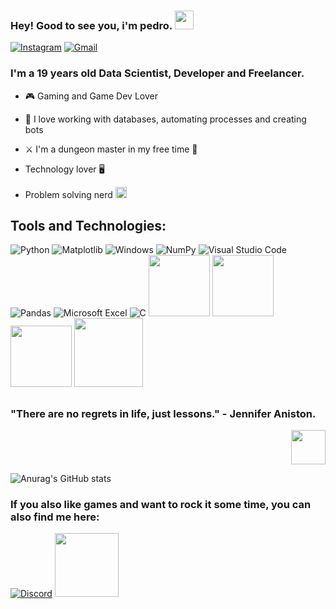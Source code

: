 ### Hey! Good to see you, i'm pedro. <img src="https://camo.githubusercontent.com/0c732027af8a28d138e3698181f7be7c9b97d443b4beb9c7ce8ec4cffc6b4767/68747470733a2f2f6d656469612e67697068792e636f6d2f6d656469612f6876524a434c467a6361737252346961377a2f67697068792e676966" width="30px">

[![Instagram](https://img.shields.io/badge/Instagram-E4405F?style=for-the-badge&logo=instagram&logoColor=white)](https://instagram.com/pedrobigwolf)
[![Gmail](https://img.shields.io/badge/Gmail-D14836?style=for-the-badge&logo=gmail&logoColor=white)](mailto:pedrox2102@gmail.com)

<p align="center">
  <h3>I'm a 19 years old Data Scientist, Developer and Freelancer.</h3>
</p>

 - :video_game: Gaming and Game Dev Lover
  
 - :robot: I love working with databases, automating processes and creating bots
   
 - :crossed_swords: I'm a dungeon master in my free time :game_die:
 
 - Technology lover :desktop_computer:	
 
 - Problem solving nerd <img src="https://static.wikia.nocookie.net/oneshot/images/e/e6/Enlarged_sunicon.png/revision/latest?cb=20161215051555" width="18px">

## Tools and Technologies: 

![Python](https://img.shields.io/badge/python-3670A0?style=for-the-badge&logo=python&logoColor=ffdd54)
![Matplotlib](https://img.shields.io/badge/Matplotlib-%23ffffff.svg?style=for-the-badge&logo=Matplotlib&logoColor=black)
![Windows](https://img.shields.io/badge/Windows-0078D6?style=for-the-badge&logo=windows&logoColor=white)
![NumPy](https://img.shields.io/badge/numpy-%23013243.svg?style=for-the-badge&logo=numpy&logoColor=white)
![Visual Studio Code](https://img.shields.io/badge/Visual%20Studio%20Code-0078d7.svg?style=for-the-badge&logo=visual-studio-code&logoColor=white)
![Pandas](https://img.shields.io/badge/pandas-%23150458.svg?style=for-the-badge&logo=pandas&logoColor=white)
![Microsoft Excel](https://img.shields.io/badge/Microsoft_Excel-217346?style=for-the-badge&logo=microsoft-excel&logoColor=white)
![C](https://img.shields.io/badge/c-%2300599C.svg?style=for-the-badge&logo=c&logoColor=white)
<img src="https://img.shields.io/badge/MySQL-4479A1?style=flat&logo=mysql&logoColor=white" width="98px">
<img src="https://img.shields.io/badge/SQLite-003B57?style=flat&logo=sqlite&logoColor=white" width="98px">
<img src="https://img.shields.io/badge/Ubuntu-E95420?style=flat&logo=ubuntu&logoColor=white" width="98px">
<img src="https://img.shields.io/badge/GitHub-181717?style=flat&logo=github&logoColor=white" width="110px">

##

<p>
  <h3>
  "There are no regrets in life, just lessons."
- Jennifer Aniston.
  </h3>
  <p align="right">
    <img src="https://media.tenor.com/8QTiEfTe1RoAAAAi/niko-oneshot.gif" width="55px">
  </p>
</p>

![Anurag's GitHub stats](https://github-readme-stats.vercel.app/api?username=Pedr9vskCray&show_icons=true&theme=ambient_gradient)

### If you also like games and want to rock it some time, you can also find me here:
[![Discord](https://img.shields.io/badge/Discord-%235865F2.svg?style=for-the-badge&logo=discord&logoColor=white)](pedr9vskcray)
<img src="https://img.shields.io/badge/steam-%23000000.svg?style=for-the-badge&logo=steam&logoColor=white)](https://steamcommunity.com/id/Pedr9vskCray" width="102">
